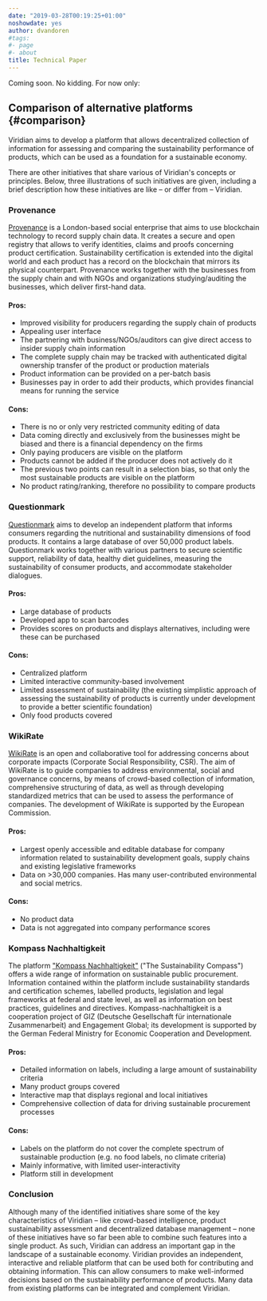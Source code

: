 ```yaml
---
date: "2019-03-28T00:19:25+01:00"
noshowdate: yes
author: dvandoren
#tags:
#- page
#- about
title: Technical Paper
---
```


Coming soon. No kidding. For now only:

## Comparison of alternative platforms {#comparison}

Viridian aims to develop a platform that allows decentralized collection of information for assessing and comparing the sustainability performance of products, which can be used as a foundation for a sustainable economy.

There are other initiatives that share various of Viridian's concepts or principles. Below, three illustrations of such initiatives are given, including a brief description how these initiatives are like – or differ from – Viridian.

### Provenance

[Provenance](https://www.provenance.org/) is a London-based social enterprise that aims to use blockchain technology to record supply chain data. It creates a secure and open registry that allows to verify identities, claims and proofs concerning product certification. Sustainability certification is extended into the digital world and each product has a record on the blockchain that mirrors its physical counterpart.
Provenance works together with the businesses from the supply chain and with NGOs and organizations studying/auditing the businesses, which deliver first-hand data.

#### Pros:

- Improved visibility for producers regarding the supply chain of products
- Appealing user interface
- The partnering with business/NGOs/auditors can give direct access to insider supply chain information
- The complete supply chain may be tracked with authenticated digital ownership transfer of the product or production materials
- Product information can be provided on a per-batch basis
- Businesses pay in order to add their products, which provides financial means for running the service

<!-- (in fact, also on Viridian, some important information will have to come from the most involved stakeholders) -->

#### Cons:

- There is no or only very restricted community editing of data
- Data coming directly and exclusively from the businesses might be biased and there is a financial dependency on the firms
- Only paying producers are visible on the platform
- Products cannot be added if the producer does not actively do it
- The previous two points can result in a selection bias, so that only the most sustainable products are visible on the platform
- No product rating/ranking, therefore no possibility to compare products

### Questionmark

[Questionmark](https://www.thequestionmark.org/) aims to develop an independent platform that informs consumers regarding the nutritional and sustainability dimensions of food products. It contains a large database of over 50,000 product labels. Questionmark works together with various partners to secure scientific support, reliability of data, healthy diet guidelines, measuring the sustainability of consumer products, and accommodate stakeholder dialogues.

#### Pros:

- Large database of products
- Developed app to scan barcodes
- Provides scores on products and displays alternatives, including were these can be purchased

#### Cons:

- Centralized platform
- Limited interactive community-based involvement
- Limited assessment of sustainability (the existing simplistic approach of assessing the sustainability of products is currently under development to provide a better scientific foundation)
- Only food products covered

### WikiRate

[WikiRate](https://wikirate.org/) is an open and collaborative tool for addressing concerns about corporate impacts (Corporate Social Responsibility, CSR). The aim of WikiRate is to guide companies to address environmental, social and governance concerns, by means of crowd-based collection of information, comprehensive structuring of data, as well as through developing standardized metrics that can be used to assess the performance of companies. The development of WikiRate is supported by the European Commission.

#### Pros:

- Largest openly accessible and editable database for company information related to sustainability development goals, supply chains and existing legislative frameworks
- Data on >30,000 companies. Has many user-contributed environmental and social metrics.

#### Cons:

- No product data
- Data is not aggregated into company performance scores

### Kompass Nachhaltigkeit

The platform ["Kompass Nachhaltigkeit"](https://www.kompass-nachhaltigkeit.de) ("The Sustainability Compass") offers a wide range of information on sustainable public procurement. Information contained within the platform include sustainability standards and certification schemes, labelled products, legislation and legal frameworks at federal and state level, as well as information on best practices, guidelines and directives. Kompass-nachhaltigkeit is a cooperation project of GIZ (Deutsche Gesellschaft für internationale Zusammenarbeit) and Engagement Global; its development is supported by the German Federal Ministry for Economic Cooperation and Development.

#### Pros:

- Detailed information on labels, including a large amount of sustainability criteria
- Many product groups covered
- Interactive map that displays regional and local initiatives
- Comprehensive collection of data for driving sustainable procurement processes

#### Cons:

- Labels on the platform do not cover the complete spectrum of sustainable production (e.g. no food labels, no climate criteria)
- Mainly informative, with limited user-interactivity
- Platform still in development

### Conclusion

Although many of the identified initiatives share some of the key characteristics of Viridian – like crowd-based intelligence, product sustainability assessment and decentralized database management – none of these initiatives have so far been able to combine such features into a single product. As such, Viridian can address an important gap in the landscape of a sustainable economy. Viridian provides an independent, interactive and reliable platform that can be used both for contributing and obtaining information. This can allow consumers to make well-informed decisions based on the sustainability performance of products. Many data from existing platforms can be integrated and complement Viridian.
